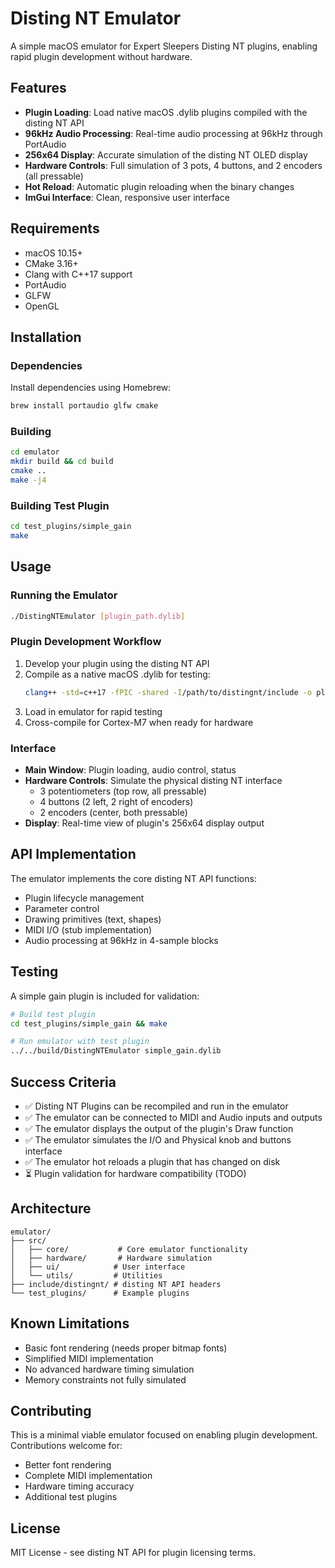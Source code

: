 # Disting NT Emulator

A simple macOS emulator for Expert Sleepers Disting NT plugins, enabling rapid plugin development without hardware.

## Features

- **Plugin Loading**: Load native macOS .dylib plugins compiled with the disting NT API
- **96kHz Audio Processing**: Real-time audio processing at 96kHz through PortAudio
- **256x64 Display**: Accurate simulation of the disting NT OLED display
- **Hardware Controls**: Full simulation of 3 pots, 4 buttons, and 2 encoders (all pressable)
- **Hot Reload**: Automatic plugin reloading when the binary changes
- **ImGui Interface**: Clean, responsive user interface

## Requirements

- macOS 10.15+
- CMake 3.16+
- Clang with C++17 support
- PortAudio
- GLFW
- OpenGL

## Installation

### Dependencies

Install dependencies using Homebrew:

```bash
brew install portaudio glfw cmake
```

### Building

```bash
cd emulator
mkdir build && cd build
cmake ..
make -j4
```

### Building Test Plugin

```bash
cd test_plugins/simple_gain
make
```

## Usage

### Running the Emulator

```bash
./DistingNTEmulator [plugin_path.dylib]
```

### Plugin Development Workflow

1. Develop your plugin using the disting NT API
2. Compile as a native macOS .dylib for testing:
   ```bash
   clang++ -std=c++17 -fPIC -shared -I/path/to/distingnt/include -o plugin.dylib plugin.cpp
   ```
3. Load in emulator for rapid testing
4. Cross-compile for Cortex-M7 when ready for hardware

### Interface

- **Main Window**: Plugin loading, audio control, status
- **Hardware Controls**: Simulate the physical disting NT interface
  - 3 potentiometers (top row, all pressable)
  - 4 buttons (2 left, 2 right of encoders)
  - 2 encoders (center, both pressable)
- **Display**: Real-time view of plugin's 256x64 display output

## API Implementation

The emulator implements the core disting NT API functions:

- Plugin lifecycle management
- Parameter control
- Drawing primitives (text, shapes)
- MIDI I/O (stub implementation)
- Audio processing at 96kHz in 4-sample blocks

## Testing

A simple gain plugin is included for validation:

```bash
# Build test plugin
cd test_plugins/simple_gain && make

# Run emulator with test plugin
../../build/DistingNTEmulator simple_gain.dylib
```

## Success Criteria

- ✅ Disting NT Plugins can be recompiled and run in the emulator
- ✅ The emulator can be connected to MIDI and Audio inputs and outputs
- ✅ The emulator displays the output of the plugin's Draw function
- ✅ The emulator simulates the I/O and Physical knob and buttons interface
- ✅ The emulator hot reloads a plugin that has changed on disk
- ⏳ Plugin validation for hardware compatibility (TODO)

## Architecture

```
emulator/
├── src/
│   ├── core/           # Core emulator functionality
│   ├── hardware/       # Hardware simulation
│   ├── ui/            # User interface
│   └── utils/         # Utilities
├── include/distingnt/ # disting NT API headers
└── test_plugins/      # Example plugins
```

## Known Limitations

- Basic font rendering (needs proper bitmap fonts)
- Simplified MIDI implementation
- No advanced hardware timing simulation
- Memory constraints not fully simulated

## Contributing

This is a minimal viable emulator focused on enabling plugin development. Contributions welcome for:

- Better font rendering
- Complete MIDI implementation
- Hardware timing accuracy
- Additional test plugins

## License

MIT License - see disting NT API for plugin licensing terms.